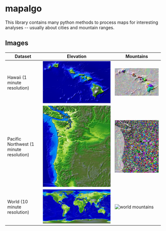 # mapalgo
This library contains many python methods to process maps for interesting analyses -- usually about cities and mountain ranges.

## Images ##

| Dataset | Elevation | Mountains |
| -- | -- | -- |
| Hawaii (1 minute resolution) | ![hawaii elevation](img/02/tbi_1min_hawaii_elevation.png) | ![hawaii mountains](img/02/tbi_1min_hawaii_mountains.png) |
| Pacific Northwest (1 minute resolution) | ![cascadia elevation](img/02/tbi_1min_cascadia_elevation.png) | ![cascadia mountains](img/02/tbi_1min_cascadia_mountains.png) |
| World (10 minute resolution) | ![world elevation](img/02/tbi_10min_world_elevation.png) | ![world mountains](img/02/tbi_10min_world_mountains.png) |
